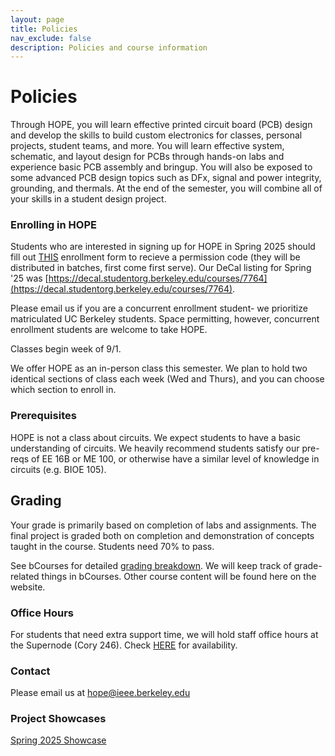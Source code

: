 ```yaml
---
layout: page
title: Policies
nav_exclude: false
description: Policies and course information
---
```


# Policies

Through HOPE, you will learn effective printed circuit board (PCB) design and develop the skills to build custom electronics for classes, personal projects, student teams, and more. You will learn effective system, schematic, and layout design for PCBs through hands-on labs and experience basic PCB assembly and bringup. You will also be exposed to some advanced PCB design topics such as DFx, signal and power integrity, grounding, and thermals. At the end of the semester, you will combine all of your skills in a student design project.

### Enrolling in HOPE

Students who are interested in signing up for HOPE in Spring 2025 should fill out [THIS](https://berkie.ee/hope-fa25-apply) enrollment form to recieve a permission code (they will be distributed in batches, first come first serve). Our DeCal listing for Spring '25 was [https://decal.studentorg.berkeley.edu/courses/7764](https://decal.studentorg.berkeley.edu/courses/7764).

Please email us if you are a concurrent enrollment student- we prioritize matriculated UC Berkeley students. Space permitting, however, concurrent enrollment students are welcome to take HOPE.

Classes begin week of 9/1.

We offer HOPE as an in-person class this semester. We plan to hold two identical sections of class each week (Wed and Thurs), and you can choose which section to enroll in.

### Prerequisites

HOPE is not a class about circuits. We expect students to have a basic understanding of circuits. We heavily recommend students satisfy our pre-reqs of EE 16B or ME 100, or otherwise have a similar level of knowledge in circuits (e.g. BIOE 105).


## Grading

Your grade is primarily based on completion of labs and assignments. The final project is graded both on completion and demonstration of concepts taught in the course. Students need 70% to pass.

See bCourses for detailed [grading breakdown](https://bcourses.berkeley.edu/courses/1541379/pages/grading-breakdown). We will keep track of grade-related things in bCourses. Other course content will be found here on the website.

### Office Hours

For students that need extra support time, we will hold staff office hours at the Supernode (Cory 246). Check [HERE](https://calendar.google.com/calendar/u/1?cid=Y19zNHVpbDdwa2d0NXZnYTRtNzAwYTVuaWRuNEBncm91cC5jYWxlbmRhci5nb29nbGUuY29t&ref=ieee.studentorg.berkeley.edu) for availability.

### Contact

Please email us at [hope@ieee.berkeley.edu](hope@ieee.berkeley.edu)

### Project Showcases

[Spring 2025 Showcase](https://sites.google.com/berkeley.edu/hope-ape-sp25-final-project/home)
